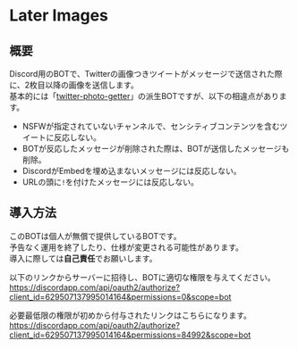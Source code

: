 # Later Images

## 概要
Discord用のBOTで、Twitterの画像つきツイートがメッセージで送信された際に、2枚目以降の画像を送信します。  
基本的には「[twitter-photo-getter](https://loumo.jp/wp/archive/20180608120023/)」の派生BOTですが、以下の相違点があります。  
- NSFWが指定されていないチャンネルで、センシティブコンテンツを含むツイートに反応しない。
- BOTが反応したメッセージが削除された際は、BOTが送信したメッセージも削除。
- DiscordがEmbedを埋め込まないメッセージには反応しない。
- URLの頭に`!`を付けたメッセージには反応しない。

## 導入方法
このBOTは個人が無償で提供しているBOTです。  
予告なく運用を終了したり、仕様が変更される可能性があります。  
導入に際しては**自己責任**でお願いします。  

以下のリンクからサーバーに招待し、BOTに適切な権限を与えてください。  
https://discordapp.com/api/oauth2/authorize?client_id=629507137995014164&permissions=0&scope=bot  
  
必要最低限の権限が初めから付与されたリンクはこちらになります。  
https://discordapp.com/api/oauth2/authorize?client_id=629507137995014164&permissions=84992&scope=bot

